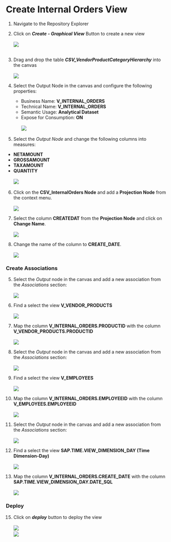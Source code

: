 # Create Internal Orders View

1. Navigate to the Repository Explorer
2. Click on <b><i>Create - Graphical View</i></b> Button to create a new view
  <br><br>![](/exercises/ex1/images/create_in_repository_explorer.png)<br><br>
3. Drag and drop the table <b><i>CSV_VendorProductCategoryHierarchy</i></b> into the canvas
  <br><br>![](../images/create_internal_orders_ads_01a.png)
4. Select the Output Node in the canvas and configure the following properties:
    - Business Name: <b>V_INTERNAL_ORDERS</b>
    - Technical Name: <b>V_INTERNAL_ORDERS</b>
    - Semantic Usage: <b>Analytical Dataset</b>
    - Expose for Consumption: <b>ON</b>
    <br><br>![](../images/create_internal_orders_ads_02.png)

5. Select the <i>Output Node</i> and change the following columns into measures:<b>
  - NETAMOUNT
  - GROSSAMOUNT
  - TAXAMOUNT
  - QUANTITY</b>
  <br><br>![](../images/create_internal_orders_ads_02a.png)

6. Click on the **CSV_InternalOrders Node** and add a **Projection Node** from the context menu.
  <br><br>![](../images/create_internal_orders_ads_03.png)
  
7. Select the column **CREATEDAT** from the **Projection Node** and click on **Change Name**.
  <br><br>![](../images/create_internal_orders_ads_05.png)

8. Change the name of the column to **CREATE_DATE**.
  <br><br>![](../images/create_internal_orders_ads_06.png)

### Create Associations
5. Select the <i>Output</i> node in the canvas and add a new association from the <i>Associations</i> section: 
<br><br>![](../images/create_internal_orders_association_01.png)
6. Find a select the view <b>V_VENDOR_PRODUCTS</b>
<br><br>![](../images/create_internal_orders_association_02.png)

7. Map the column <b>V_INTERNAL_ORDERS.PRODUCTID</b> with the column <b>V_VENDOR_PRODUCTS.PRODUCTID</b>
<br><br>![](../images/create_internal_orders_association_03.png)

8. Select the <i>Output</i> node in the canvas and add a new association from the <i>Associations</i> section: 
<br><br>![](../images/create_internal_orders_association_04.png)

9. Find a select the view <b>V_EMPLOYEES</b>
<br><br>![](../images/create_internal_orders_association_05.png)

10. Map the column <b>V_INTERNAL_ORDERS.EMPLOYEEID</b> with the column <b>V_EMPLOYEES.EMPLOYEEID</b>
<br><br>![](../images/create_internal_orders_association_06.png)

11. Select the <i>Output</i> node in the canvas and add a new association from the <i>Associations</i> section: 
<br><br>![](../images/create_internal_orders_association_07.png)

12. Find a select the view <b>SAP.TIME.VIEW_DIMENSION_DAY (Time Dimension-Day)</b>
<br><br>![](../images/create_internal_orders_association_08.png)

13. Map the column <b>V_INTERNAL_ORDERS.CREATE_DATE</b> with the column <b>SAP.TIME.VIEW_DIMENSION_DAY.DATE_SQL</b>
<br><br>![](../images/create_internal_orders_association_09.png)


### Deploy
15. Click on <b><i>deploy</i></b> button to deploy the view
<br><br>![](/exercises/ex4/images/create_internal_orders_ads_29.png)
<br>![](/exercises/ex4/images/create_internal_orders_ads_30.png)
